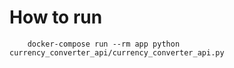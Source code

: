 # How to run

```shell
    docker-compose run --rm app python currency_converter_api/currency_converter_api.py
```
